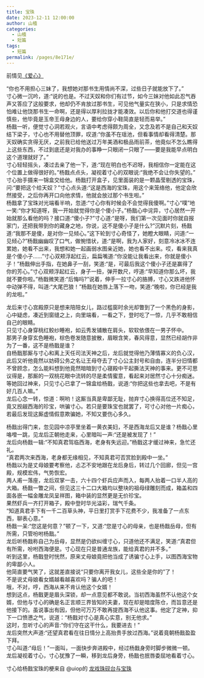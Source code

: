 ```yaml
---
title: 宝珠
date: 2023-12-11 12:00:00
author: 山楂
categories: 
  - 山楂
  - 短篇
tags: 
  - 短篇
permalink: /pages/8e171e/
---
```

 

前情见[《爱心》](/pages/58a402/)

“你也不用担心三妹了，我想她对那书生用情尚不深，过些日子就能放下了。”<!-- more -->  
寸心微一沉吟，道:“说的也是。不过天奴和你们有过节，如今三妹对他如此忍气吞声又答应了这般要求，他却仍不肯放过那书生，可见他气量实在狭小，只是求情恐怕难让他饶那书生一命啊，还是得以厚利拉拢才能凑效。以后你和他打交道也得谨慎些，他毕竟是玉帝王母身边的人，要给你穿小鞋简直是轻而易举。”  
杨戬一听，便觉寸心洞若观火，言语中考虑得颇为周全，又念及若不是自己和天奴结下梁子，寸心也不用替他顶罪，叹道:“你虽不在瑶池，但看事情却看得清楚。那天奴确实贪得无厌，之前我已给他送过万年美酒和极品雨前茶，他竟似不怎么瞧得上这些东西，不过到底还是对我办的事睁一只眼闭一只眼了——要是我能早点明白这个道理就好了。”  
寸心轻轻摇头，凑过去亲了他一下，道:“现在明白也不迟呀，我相信你一定能在这个位置上做得很好的。”杨戬点点头，凝视着寸心的双眼说:“我绝不会让你失望的。”  
寸心抬手摄来一锦盒交给他。杨戬打开盒子，见里面装的是一颗晶莹剔透的宝珠，问:“要把这个给天奴？”寸心点头道:“这是西海的宝珠，用这个来笼络他，他定会欣然接受，之后你再开口向他求情，他就会放过那个书生啦。”  
杨戬拿了宝珠对光端看半响，忽道:“寸心你有时候会不会觉得我傻啊。”寸心“噗”地一笑:“你才知道呀，我一开始就觉得你是个傻小子。”杨戬心中诧异，寸心居然一开始就那么看他的吗？接口道:“傻小子?”寸心道:“是呀，我们第一次见面时你就自报家门，还把我带到你的藏身之地，你说，这不是傻小子是什么?”沉默片刻，杨戬道:“我那不是傻，是对你一见倾心。”这下轮到寸心奇怪了，她瞪大眼睛，问道:“一见倾心?”杨戬幽幽叹了口气，做惋惜状，道:“是啊，我为人家好，刻意冷冰冰不连累她，她看不出来，我想和她一起画弱水图亲近她，她也看不出来。哎，看来我真是个傻小子……”寸心双颊浮起红云，扁扁嘴道:“你没能让我看出来，你就是傻小子！”杨戬伸出手指，在她鼻子一刮，笑道:“是，可最后我这个傻小子还是赢得了你的芳心。”寸心双颊浮起红云，身子一扭，弹开数尺，哼道:“早知道你那么坏，我就不要你啦。”杨戬微笑道:“后悔吗?”说着，伸手一拉寸心的胳膊，寸心又跌进他怀中动弹不得，叫道:“大尾巴狼！”杨戬在她唇上落下一吻，笑道:“晚啦，你已经是我的龙啦。”

龙后来寸心宫殿原只是想来陪陪女儿，路过槛窗时余光却瞥到了一个黑色的身影，心中疑虑，凑近到窗缝之上，向里端看，一看之下，登时吃了一惊，几乎不敢相信自己的眼睛。  
只见寸心身穿桃红鲛纱睡袍，如云秀发铺散在肩头，软软依偎在一男子怀中。  
那男子身穿玄色睡袍，棕色卷发随意披散，眉眼含笑，春风得意，显然已经胡作非为了一番，这不是杨戬是谁？  
自杨戬那厮与寸心和离上天任司法天神之后，龙后就觉得他乃薄情寡义的负心汉，此后又听他竟然以妨碍公务之名让王母夺去了寸心公主封号和自由，连半分旧情都不曾顾念，怎么能料想到他竟然暗暗到寸心寝殿中干起撕法天神的事来。更不可思议得是，那厮的一双桃花眼中流转的尽是柔情蜜意，看起来对居然寸心十分痴迷。  
等她回过神来，只见寸心已拿了一锦盒给杨戬，说道:“你把这些也拿去吧，不是有好几百人嘛。”  
龙后心念一转，惊道：啊哟！这厮当真是卑鄙无耻，抛弃寸心换得高位还不知足，竟又觊觎西海的珍宝，哄骗寸心。若只是要珠宝也就罢了，可寸心对他一片痴心，若最后发现这厮虚情假意欺骗她，不知又要伤心多久。

杨戬出得门来，忽见园中凉亭里坐着一黄衣美妇，不是西海龙后又是谁？杨戬心里咯噔一跳，见龙后正朝他走来，心里暗叫一声:“还是被发现了！”  
龙后向杨戬一辑:“不知真君驾临西海，老身有失远迎。”杨戬这才缓过神来，急忙还礼。  
“真君两次来西海，老身都无缘相见，不知真君可否赏脸到殿中一坐。”  
杨戬以为是丈母娘要考察他，忐忑不安地跟在龙后身后，转过几个回廊，但见一宫殿，规模宏伟，气势恢宏。  
两人甫一落座，龙后双掌一击，六十四个虾兵应声而入，每两人抬着一口半人高的大箱。杨戬一瞥之间，但见这三十二口大箱均以整块的祖母绿雕刻而成，箱盖和四面各嵌一幅金雕龙凤呈祥图，箱中装的显然更是无价珍宝。  
果然虾兵一齐打开箱子，殿中登时华光溢彩，瑞气千条。  
“知道真君手下有一千二百草头神，平日里打赏手下花费不少，我准备了一点东西，聊表心意。”  
杨戬一呆:“您这是何意？”顿了一下，又道:“您是寸心的母亲，也是杨戬岳母，但有所需，只管吩咐杨戬。”  
龙后听杨戬称自己为岳母，显然是仍欲纠缠寸心，只道他还不满足，笑道:“真君但有所需，吩咐西海便是。寸心现在只是普通龙族，能给真君的并不多。”  
听到这里，杨戬登时恍然，原来丈母娘竟把他当成了诱骗寸心上手，以图西海宝物的卑鄙小人。  
他简直要气笑了，这就差直接说“只要你离开我女儿，这些全是你的”了！  
不是说丈母娘看女婿越看越喜欢吗？骗人的吧！  
哦，不对，哼，西海从来不肯认他这个女婿！  
想到这点，杨戬更是眉头深锁，却一点意见都不敢说。当初西海虽然不认他这个女婿，但他与寸心的确是名正言顺三界皆知的夫妻，现在却是暗度陈仓，而旨意还是他接下的。虽说事出有因，但他可万万不敢再提西海不认他这事。他定了定神，抑下一口愤懑之气，说道：“杨戬对寸心是真心实意，别无他求。”  
这时，忽听寸心的声音:“你们守在这干什么，我要进去！”  
龙后突然大声道:“还望真君看在往日情分上高抬贵手放过西海。”说着竟朝杨戬盈盈下拜。  
寸心叫道:“母后！”一面叫，一面快步奔进殿中，经过杨戬身旁时脚步微微一顿。龙后凝视着寸心，寸心犹豫了一瞬，移到龙后身旁，杨戬也抿唇委屈地看着寸心。

寸心给杨戬宝珠的梗来自 @uiop的 [龙戏珠砚台与宝珠](https://yiersansi41975.lofter.com/post/76430da4_2ba2bee32)
